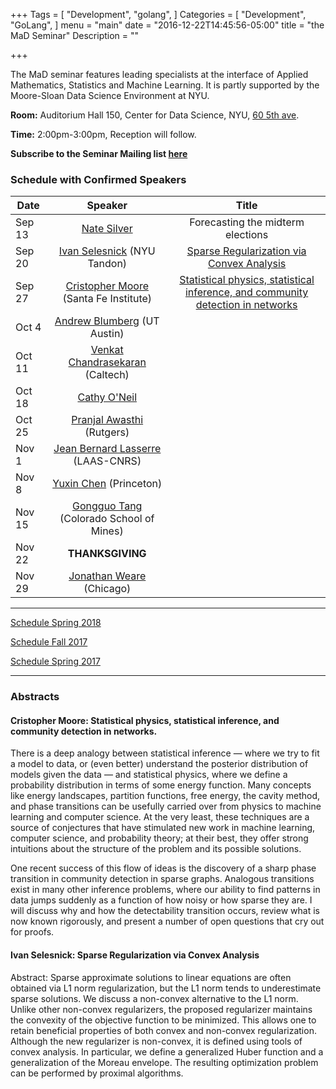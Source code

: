 +++
Tags = [
  "Development",
  "golang",
]
Categories = [
  "Development",
  "GoLang",
]
menu = "main"
date = "2016-12-22T14:45:56-05:00"
title = "the MaD Seminar"
Description = ""

+++

The MaD seminar features leading specialists at the interface
of Applied Mathematics, Statistics and Machine Learning. It is partly supported by the Moore-Sloan Data Science Environment at NYU.

**Room:** Auditorium Hall 150, Center for Data Science, NYU, [60 5th ave](https://www.google.com/maps/place/NYU+Center+for+Data+Science/@40.735016,-73.9969907,17z/data=!3m1!4b1!4m5!3m4!1s0x89c2599787834ad9:0x5dd8af15d9fbc8a3!8m2!3d40.735016!4d-73.994802).

**Time:** 2:00pm-3:00pm, Reception will follow. 

**Subscribe to the Seminar Mailing list [here](http://cims.nyu.edu/mailman/listinfo/mad)**


### Schedule with Confirmed Speakers

| Date        | Speaker       | Title |
| ----------- |:-------------:|:-----------:| 
| Sep 13  | [Nate Silver](https://fivethirtyeight.com/)  | Forecasting the midterm elections | 
| Sep 20      | [Ivan Selesnick](http://eeweb.poly.edu/iselesni/) (NYU Tandon) | [Sparse Regularization via Convex Analysis](#ivan)   |
| Sep 27 | [Cristopher Moore](http://tuvalu.santafe.edu/~moore/) (Santa Fe Institute)   |  [Statistical physics, statistical inference, and community detection in networks](#cris) |
| Oct 4 | [Andrew Blumberg](https://web.ma.utexas.edu/users/blumberg/) (UT Austin)    |  |
| Oct 11 |  [Venkat Chandrasekaran](http://users.cms.caltech.edu/~venkatc/) (Caltech)  | |
| Oct 18  |  [Cathy O'Neil](https://mathbabe.org)      |    |
| Oct 25 |  [Pranjal Awasthi](https://www.cs.rutgers.edu/~pa336/) (Rutgers) |   | 
| Nov 1 | [Jean Bernard Lasserre](https://homepages.laas.fr/lasserre/) (LAAS-CNRS)      |   |
| Nov 8 | [Yuxin Chen](http://www.princeton.edu/~yc5/) (Princeton)  |   |
| Nov 15 | [Gongguo Tang](https://inside.mines.edu/~gtang/) (Colorado School of Mines)  |  | 
| Nov 22 | **THANKSGIVING**   | 
| Nov 29 | [Jonathan Weare](https://www.stat.uchicago.edu/~weare/)  (Chicago)    |  |

---


[Schedule Spring 2018](https://mathsanddatanyu.github.io/website/seminar_spring2018/)

[Schedule Fall 2017](https://mathsanddatanyu.github.io/website/seminar_fall2017/)

[Schedule Spring 2017](https://mathsanddatanyu.github.io/website/seminar_spring2017/)

---
### Abstracts 



#### <a name="cris"></a> Cristopher Moore: Statistical physics, statistical inference, and community detection in networks.

There is a deep analogy between statistical inference — where we try to fit a model to data, or (even better) understand the posterior distribution of models given the data — and statistical physics, where we define a probability distribution in terms of some energy function. Many concepts like energy landscapes, partition functions, free energy, the cavity method, and phase transitions can be usefully carried over from physics to machine learning and computer science. At the very least, these techniques are a source of conjectures that have stimulated new work in machine learning, computer science, and probability theory; at their best, they offer strong intuitions about the structure of the problem and its possible solutions.

One recent success of this flow of ideas is the discovery of a sharp phase transition in community detection in sparse graphs. Analogous transitions exist in many other inference problems, where our ability to find patterns in data jumps suddenly as a function of how noisy or how sparse they are. I will discuss why and how the detectability transition occurs, review what is now known rigorously, and present a number of open questions that cry out for proofs.

#### <a name="ivan"></a> Ivan Selesnick: Sparse Regularization via Convex Analysis


Abstract: Sparse approximate solutions to linear equations are often obtained via L1 norm regularization, but the L1 norm tends to underestimate sparse solutions. We discuss a non-convex alternative to the L1 norm. Unlike other non-convex regularizers, the proposed regularizer maintains the convexity of the objective function to be minimized. This allows one to retain beneficial properties of both convex and non-convex regularization. Although the new regularizer is non-convex, it is defined using tools of convex analysis.  In particular, we define a generalized Huber function and a generalization of the Moreau envelope. The resulting optimization problem can be performed by proximal algorithms.

